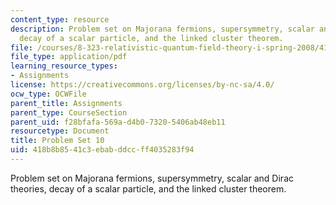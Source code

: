 ```yaml
---
content_type: resource
description: Problem set on Majorana fermions, supersymmetry, scalar and Dirac theories,
  decay of a scalar particle, and the linked cluster theorem.
file: /courses/8-323-relativistic-quantum-field-theory-i-spring-2008/418b8b8541c3ebabddccff4035283f94_ft1ps10_08_1.pdf
file_type: application/pdf
learning_resource_types:
- Assignments
license: https://creativecommons.org/licenses/by-nc-sa/4.0/
ocw_type: OCWFile
parent_title: Assignments
parent_type: CourseSection
parent_uid: f28bfafa-569a-d4b0-7320-5406ab48eb11
resourcetype: Document
title: Problem Set 10
uid: 418b8b85-41c3-ebab-ddcc-ff4035283f94
---
```

Problem set on Majorana fermions, supersymmetry, scalar and Dirac theories, decay of a scalar particle, and the linked cluster theorem.